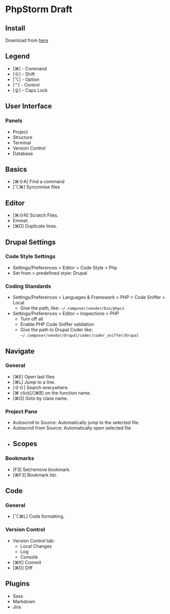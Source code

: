 # PhpStorm Draft

## Install

Download from [here](https://www.jetbrains.com/phpstorm/download/#section=mac)

## Legend

- [⌘] - Command
- [⇧] - Shift
- [⌥] - Option
- [⌃] - Control
- [⇪] - Caps Lock

## User Interface

### Panels

- Project
- Structure
- Terminal
- Version Control 
- Database

## Basics

- [⌘⇧A] Find a command
- [⌥⌘] Syncronise files

## Editor

- [⌘⇧N] Scratch Files.
- Emmet.
- [⌘D] Duplicate lines.


## Drupal Settings

### Code Style Settings

- Settings/Preferences > Editor > Code Style > Php
- Set from > predefined style: Drupal

### Coding Standards

- Settings/Preferences > Languages & Framework > PHP > Code Sniffer > Local
  - Give the path, like: `~/.composer/vendor/bin/phpcs`
- Settings/Preferences > Editor > Inspections > PHP
  - Turn off all
  - Enable PHP Code Sniffer validation
  - Give the path to Drupal Coder like: `~/.composer/vendor/drupal/coder/coder_sniffer/Drupal`

## Navigate

### General

- [⌘E] Open last files
- [⌘L] Jump to a line.
- [⇧⇧] Search everywhere.
- [⌘ click]/[⌘B] on the function name.
- [⌘O] Goto by class name.

### Project Pane

- Autoscroll to Source: Automatically jump to the selected file.
- Autoscroll from Source: Automatically open selected file
- Scopes
  - 

### Bookmarks

- [F3] Set/remove bookmark.
- [⌘F3] Bookmark list.

## Code

### General

- [⌥⌘L] Code formatting.

### Version Control

- Version Control tab:
  - Local Changes
  - Log
  - Console
- [⌘K] Commit
- [⌘D] Diff



## Plugins

- Sass
- Markdown
- Jira
